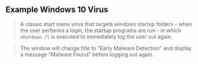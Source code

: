 ## Example Windows 10 Virus
> A classic start menu virus that targets windows startup folders - when the user performs a login, the startup programs are run - in which `shutdown /l` is executed to immediately log the user out again.
   
> The window will change title to "Early Malware Detection" and display a message "Malware Found" before logging out again.
 
